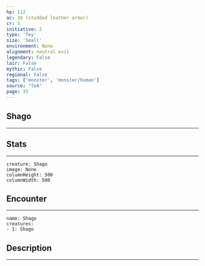 ```yaml
---
hp: 112
ac: 16 (studded leather armor)
cr: 5
initiative: 2
type: 'fey'    
size: 'Small'
environment: None
alignment: neutral evil
legendary: False
lair: False
mythic: False
regional: False
tags: ['monster', 'monster/human']
source: "ToA"
page: 35
---
```


## Shago
---



## Stats
---

```statblock
creature: Shago
image: None
columnHeight: 500
columnWidth: 500
```

## Encounter
---

```encounter-table
name: Shago
creatures:
- 1: Shago
```

## Description
---




